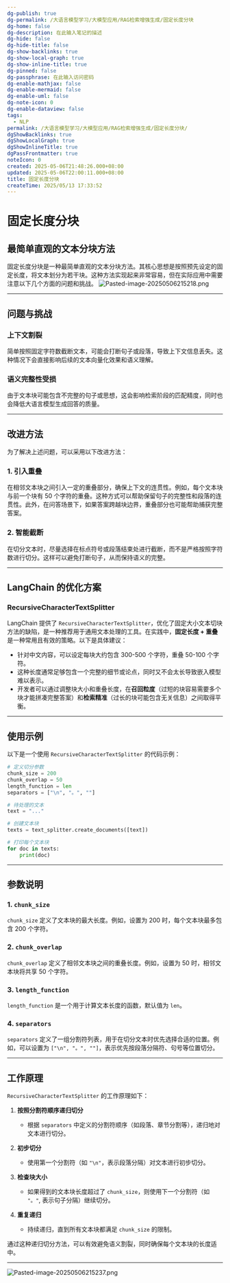 ```yaml
---
dg-publish: true
dg-permalink: /大语言模型学习/大模型应用/RAG检索增强生成/固定长度分块
dg-home: false
dg-description: 在此输入笔记的描述
dg-hide: false
dg-hide-title: false
dg-show-backlinks: true
dg-show-local-graph: true
dg-show-inline-title: true
dg-pinned: false
dg-passphrase: 在此输入访问密码
dg-enable-mathjax: false
dg-enable-mermaid: false
dg-enable-uml: false
dg-note-icon: 0
dg-enable-dataview: false
tags:
  - NLP
permalink: /大语言模型学习/大模型应用/RAG检索增强生成/固定长度分块/
dgShowBacklinks: true
dgShowLocalGraph: true
dgShowInlineTitle: true
dgPassFrontmatter: true
noteIcon: 0
created: 2025-05-06T21:48:26.000+08:00
updated: 2025-05-06T22:00:11.000+08:00
title: 固定长度分块
createTime: 2025/05/13 17:33:52
---
```




# 固定长度分块

## 最简单直观的文本分块方法
固定长度分块是一种最简单直观的文本分块方法。其核心思想是按照预先设定的固定长度，将文本划分为若干块。这种方法实现起来非常容易，但在实际应用中需要注意以下几个方面的问题和挑战。
![Pasted-image-20250506215218.png](/img/user/%E9%99%84%E4%BB%B6/Pasted%20image%2020250506215218.png)

---


## 问题与挑战

### 上下文割裂
简单按照固定字符数截断文本，可能会打断句子或段落，导致上下文信息丢失。这种情况下会直接影响后续的文本向量化效果和语义理解。


### 语义完整性受损
由于文本块可能包含不完整的句子或思想，这会影响检索阶段的匹配精度，同时也会降低大语言模型生成回答的质量。

---


## 改进方法
为了解决上述问题，可以采用以下改进方法：

### 1. 引入重叠
在相邻文本块之间引入一定的重叠部分，确保上下文的连贯性。例如，每个文本块与前一个块有 50 个字符的重叠。这种方式可以帮助保留句子的完整性和段落的连贯性。此外，在问答场景下，如果答案跨越块边界，重叠部分也可能帮助捕获完整答案。


### 2. 智能截断
在切分文本时，尽量选择在标点符号或段落结束处进行截断，而不是严格按照字符数进行切分。这样可以避免打断句子，从而保持语义的完整。

---


## LangChain 的优化方案

### RecursiveCharacterTextSplitter
LangChain 提供了 `RecursiveCharacterTextSplitter`，优化了固定大小文本切块方法的缺陷，是一种推荐用于通用文本处理的工具。在实践中，**固定长度 + 重叠** 是一种常用且有效的策略。以下是具体建议：

- 针对中文内容，可以设定每块大约包含 300-500 个字符，重叠 50-100 个字符。
- 这种长度通常足够包含一个完整的细节或论点，同时又不会太长导致嵌入模型难以表示。
- 开发者可以通过调整块大小和重叠长度，在**召回粒度**（过短的块容易需要多个块才能拼凑完整答案）和**检索精准**（过长的块可能包含无关信息）之间取得平衡。

---


## 使用示例
以下是一个使用 `RecursiveCharacterTextSplitter` 的代码示例：

```python
# 定义切分参数
chunk_size = 200
chunk_overlap = 50
length_function = len
separators = ["\n", "。", ""]

# 待处理的文本
text = "..." 

# 创建文本块
texts = text_splitter.create_documents([text])

# 打印每个文本块
for doc in texts:
    print(doc)
```

---


## 参数说明

### 1. `chunk_size`
`chunk_size` 定义了文本块的最大长度。例如，设置为 200 时，每个文本块最多包含 200 个字符。


### 2. `chunk_overlap`
`chunk_overlap` 定义了相邻文本块之间的重叠长度。例如，设置为 50 时，相邻文本块将共享 50 个字符。


### 3. `length_function`
`length_function` 是一个用于计算文本长度的函数，默认值为 `len`。


### 4. `separators`
`separators` 定义了一组分割符列表，用于在切分文本时优先选择合适的位置。例如，可以设置为 `["\n", "。", ""]`，表示优先按段落分隔符、句号等位置切分。

---


## 工作原理
`RecursiveCharacterTextSplitter` 的工作原理如下：

1. **按照分割符顺序递归切分**
   - 根据 `separators` 中定义的分割符顺序（如段落、章节分割等），递归地对文本进行切分。
   
2. **初步切分**
   - 使用第一个分割符（如 `"\n"`，表示段落分隔）对文本进行初步切分。

3. **检查块大小**
   - 如果得到的文本块长度超过了 `chunk_size`，则使用下一个分割符（如 `"。"`, 表示句子分隔）继续切分。
   
4. **重复递归**
   - 持续递归，直到所有文本块都满足 `chunk_size` 的限制。

通过这种递归切分方法，可以有效避免语义割裂，同时确保每个文本块的长度适中。

---
![Pasted-image-20250506215237.png](/img/user/%E9%99%84%E4%BB%B6/Pasted%20image%2020250506215237.png)
